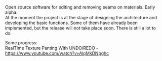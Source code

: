 Open source software for editing and removing seams on materials. Early alpha.  
At the moment the project is at the stage of designing the architecture and developing the basic functions. Some of them have already been implemented, but the release will not take place soon. There is still a lot to do  
  
Some progress:  
RealTime Texture Panting With UNDO/REDO - https://www.youtube.com/watch?v=AlqMkDNpghc
